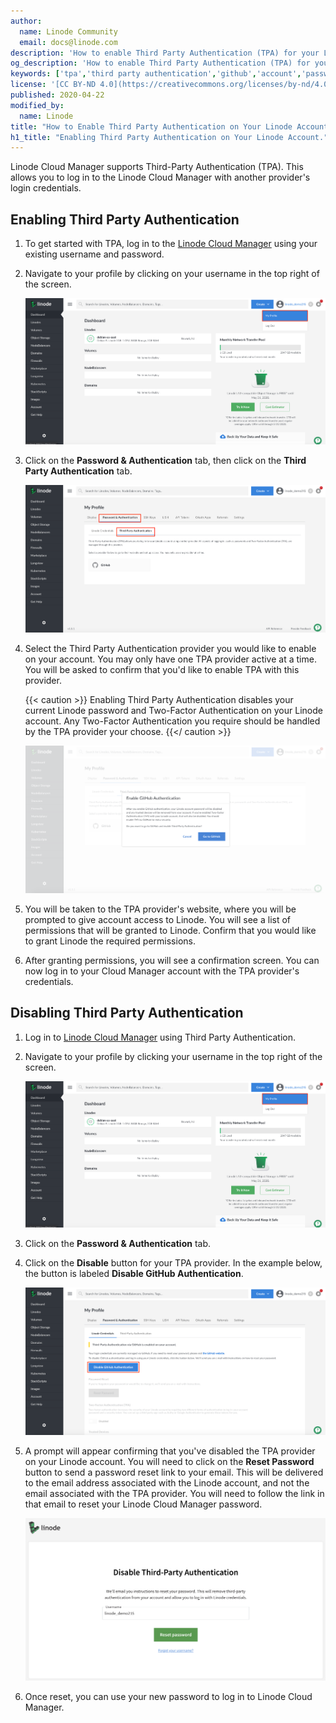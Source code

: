 ```yaml
---
author:
  name: Linode Community
  email: docs@linode.com
description: 'How to enable Third Party Authentication (TPA) for your Linode account, allowing you to log in to Linode Cloud Manager with third party credentials.'
og_description: 'How to enable Third Party Authentication (TPA) for your Linode account, allowing you to log in to Linode Cloud Manager with third party credentials.'
keywords: ['tpa','third party authentication','github','account','password']
license: '[CC BY-ND 4.0](https://creativecommons.org/licenses/by-nd/4.0)'
published: 2020-04-22
modified_by:
  name: Linode
title: "How to Enable Third Party Authentication on Your Linode Account"
h1_title: "Enabling Third Party Authentication on Your Linode Account."
---
```


Linode Cloud Manager supports Third-Party Authentication (TPA). This allows you to log in to the Linode Cloud Manager with another provider's login credentials.

## Enabling Third Party Authentication

1.  To get started with TPA, log in to the [Linode Cloud Manager](https://cloud.linode.com) using your existing username and password.

1.  Navigate to your profile by clicking on your username in the top right of the screen.

    ![Navigate to your profile by clicking on your username in the top right of the screen](profile-menu.png)

1.  Click on the **Password & Authentication** tab, then click on the **Third Party Authentication** tab.

    ![Navigate to the Password & Authentication tab, then the Third Party Authentication tab](third-party-authentication.png)

1.  Select the Third Party Authentication provider you would like to enable on your account. You may only have one TPA provider active at a time. You will be asked to confirm that you'd like to enable TPA with this provider.

    {{< caution >}}
Enabling Third Party Authentication disables your current Linode password and Two-Factor Authentication on your Linode account. Any Two-Factor Authentication you require should be handled by the TPA provider your choose.
{{</ caution >}}

    ![Enable Third Party Authentication.](enable-tpa.png)

1.  You will be taken to the TPA provider's website, where you will be prompted to give account access to Linode. You will see a list of permissions that will be granted to Linode. Confirm that you would like to grant Linode the required permissions.

1.  After granting permissions, you will see a confirmation screen. You can now log in to your Cloud Manager account with the TPA provider's credentials.

## Disabling Third Party Authentication

1.  Log in to [Linode Cloud Manager](https://cloud.linode.com) using Third Party Authentication.

1.  Navigate to your profile by clicking your username in the top right of the screen.

    ![Navigate to your profile by clicking on your username in the top right of the screen](profile-menu.png)

1.  Click on the **Password & Authentication** tab.

1.  Click on the **Disable** button for your TPA provider. In the example below, the button is labeled **Disable GitHub Authentication**.

    ![Disable a Third Party Authentication provider.](disable-tpa.png)

1.  A prompt will appear confirming that you've disabled the TPA provider on your Linode account. You will need to click on the **Reset Password** button to send a password reset link to your email. This will be delivered to the email address associated with the Linode account, and not the email associated with the TPA provider. You will need to follow the link in that email to reset your Linode Cloud Manager password.

    ![Send password reset email.](confirm-disable-tpa.png)

1.  Once reset, you can use your new password to log in to Linode Cloud Manager.
